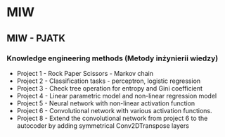 # MIW
## MIW - PJATK
### Knowledge engineering methods (Metody inżynierii wiedzy)
* Project 1 - Rock Paper Scissors - Markov chain
* Project 2 - Classification tasks - perceptron, logistic regression
* Project 3 - Check tree operation for entropy and Gini coefficient
* Project 4 - Linear parametric model and non-linear regression model
* Project 5 - Neural network with non-linear activation function
* Project 6 - Convolutional network with various activation functions.
* Project 8 - Extend the convolutional network from project 6 to the autocoder by adding symmetrical Conv2DTranspose layers
